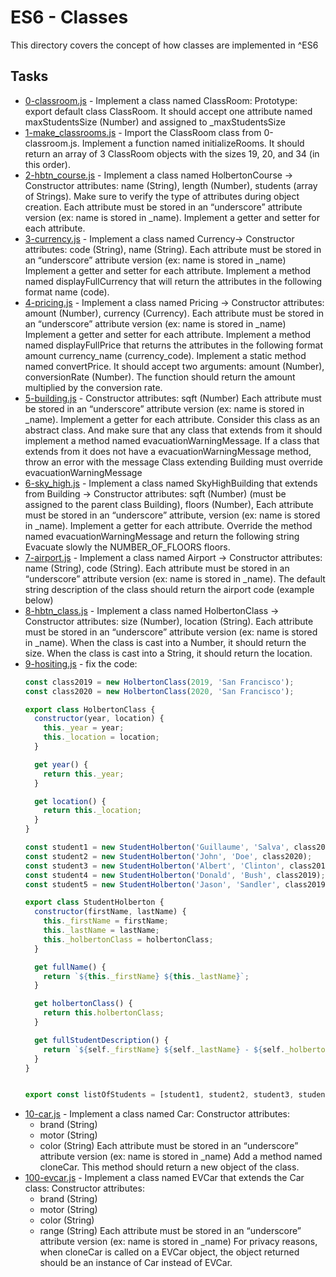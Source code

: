 # ES6 - Classes

This directory covers the concept of how classes are implemented in ^ES6


## Tasks

* [0-classroom.js](0-classroom.js) - Implement a class named ClassRoom: Prototype: export default class ClassRoom. It should accept one attribute named maxStudentsSize (Number) and assigned to _maxStudentsSize
* [1-make_classrooms.js](1-make_classrooms.js) - Import the ClassRoom class from 0-classroom.js. Implement a function named initializeRooms. It should return an array of 3 ClassRoom objects with the sizes 19, 20, and 34 (in this order).
* [2-hbtn_course.js](2-hbtn_course.js) - Implement a class named HolbertonCourse -> Constructor attributes: name (String), length (Number), students (array of Strings). Make sure to verify the type of attributes during object creation. Each attribute must be stored in an “underscore” attribute version (ex: name is stored in _name). Implement a getter and setter for each attribute.
* [3-currency.js](3-currency.js) - Implement a class named Currency-> Constructor attributes: code (String), name (String).
Each attribute must be stored in an “underscore” attribute version (ex: name is stored in _name)
Implement a getter and setter for each attribute.
Implement a method named displayFullCurrency that will return the attributes in the following format name (code).
* [4-pricing.js](4-pricing.js) - Implement a class named Pricing -> Constructor attributes: amount (Number), currency (Currency). Each attribute must be stored in an “underscore” attribute version (ex: name is stored in _name) Implement a getter and setter for each attribute. Implement a method named displayFullPrice that returns the attributes in the following format amount currency_name (currency_code). Implement a static method named convertPrice. It should accept two arguments: amount (Number), conversionRate (Number). The function should return the amount multiplied by the conversion rate.
* [5-building.js](5-building.js) - Constructor attributes: sqft (Number) Each attribute must be stored in an “underscore” attribute version (ex: name is stored in _name). Implement a getter for each attribute. Consider this class as an abstract class. And make sure that any class that extends from it should implement a method named evacuationWarningMessage. If a class that extends from it does not have a evacuationWarningMessage method, throw an error with the message Class extending Building must override evacuationWarningMessage
* [6-sky_high.js](6-sky_high.js) - Implement a class named SkyHighBuilding that extends from Building -> Constructor attributes:
sqft (Number) (must be assigned to the parent class Building), floors (Number), Each attribute must be stored in an “underscore” attribute, version (ex: name is stored in _name). Implement a getter for each attribute. Override the method named evacuationWarningMessage and return the following string Evacuate slowly the NUMBER_OF_FLOORS floors.
* [7-airport.js](7-airport.js) - Implement a class named Airport -> Constructor attributes: name (String), code (String). Each attribute must be stored in an “underscore” attribute version (ex: name is stored in _name). The default string description of the class should return the airport code (example below)
* [8-hbtn_class.js](8-hbtn_class.js) - Implement a class named HolbertonClass -> Constructor attributes: size (Number), location (String). Each attribute must be stored in an “underscore” attribute version (ex: name is stored in _name). When the class is cast into a Number, it should return the size. When the class is cast into a String, it should return the location.
* [9-hositing.js](9-hoisting.js) - fix the code:
  ```JavaScript
  const class2019 = new HolbertonClass(2019, 'San Francisco');
  const class2020 = new HolbertonClass(2020, 'San Francisco');

  export class HolbertonClass {
    constructor(year, location) {
      this._year = year;
      this._location = location;
    }

    get year() {
      return this._year;
    }

    get location() {
      return this._location;
    }
  }

  const student1 = new StudentHolberton('Guillaume', 'Salva', class2020);
  const student2 = new StudentHolberton('John', 'Doe', class2020);
  const student3 = new StudentHolberton('Albert', 'Clinton', class2019);
  const student4 = new StudentHolberton('Donald', 'Bush', class2019);
  const student5 = new StudentHolberton('Jason', 'Sandler', class2019);

  export class StudentHolberton {
    constructor(firstName, lastName) {
      this._firstName = firstName;
      this._lastName = lastName;
      this._holbertonClass = holbertonClass;
    }

    get fullName() {
      return `${this._firstName} ${this._lastName}`;
    }

    get holbertonClass() {
      return this.holbertonClass;
    }

    get fullStudentDescription() {
      return `${self._firstName} ${self._lastName} - ${self._holbertonClass.year} - ${self._holbertonClass.location}`;
    }
  }


  export const listOfStudents = [student1, student2, student3, student4, student5];
  ```
* [10-car.js](10-car.js) - Implement a class named Car:
Constructor attributes:
  * brand (String)
  * motor (String)
  * color (String)
Each attribute must be stored in an “underscore” attribute version (ex: name is stored in _name)
Add a method named cloneCar. This method should return a new object of the class.
* [100-evcar.js](100-evcar.js) - Implement a class named EVCar that extends the Car class:
Constructor attributes:
  * brand (String)
  * motor (String)
  * color (String)
  * range (String)
Each attribute must be stored in an “underscore” attribute version (ex: name is stored in _name)
For privacy reasons, when cloneCar is called on a EVCar object, the object returned should be an instance of Car instead of EVCar.
